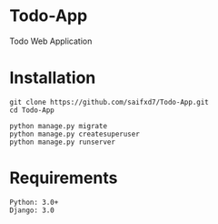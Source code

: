 # Todo-App

Todo Web Application

# Installation

```
git clone https://github.com/saifxd7/Todo-App.git
cd Todo-App

python manage.py migrate
python manage.py createsuperuser
python manage.py runserver
```

# Requirements
```
Python: 3.0+
Django: 3.0
```
